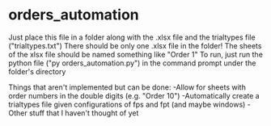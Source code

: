 # orders_automation
Just place this file in a folder along with the .xlsx file and the trialtypes file ("trialtypes.txt")
There should be only one .xlsx file in the folder!
The sheets of the xlsx file should be named something like "Order 1"
To run, just run the python file ("py orders_automation.py") in the command prompt under the folder's directory

Things that aren't implemented but can be done:
-Allow for sheets with order numbers in the double digits (e.g. "Order 10")
-Automatically create a trialtypes file given configurations of fps and fpt (and maybe windows)
-Other stuff that I haven't thought of yet
